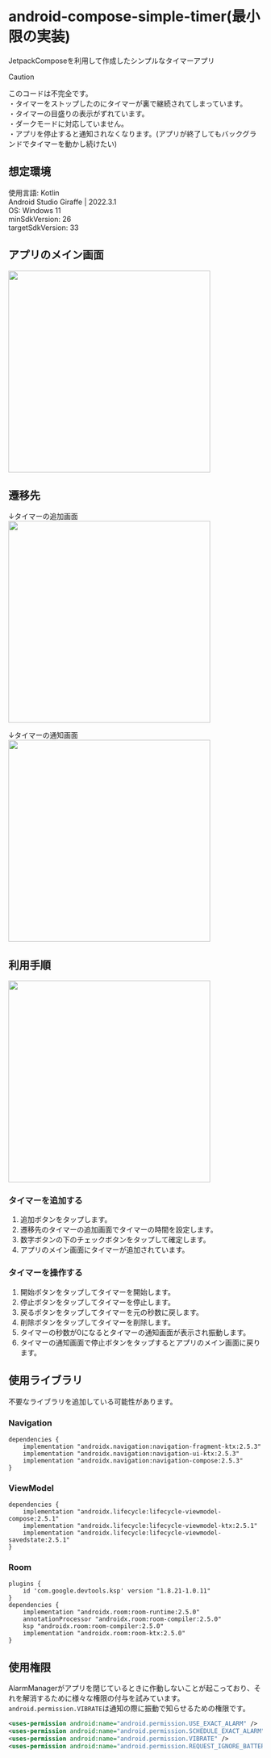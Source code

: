 # android-compose-simple-timer(最小限の実装)
JetpackComposeを利用して作成したシンプルなタイマーアプリ

>[!CAUTION]
>このコードは不完全です。  
>・タイマーをストップしたのにタイマーが裏で継続されてしまっています。  
>・タイマーの目盛りの表示がずれています。  
>・ダークモードに対応していません。  
>・アプリを停止すると通知されなくなります。(アプリが終了してもバックグランドでタイマーを動かし続けたい)

## 想定環境
使用言語: Kotlin  
Android Studio Giraffe | 2022.3.1  
OS: Windows 11  
minSdkVersion: 26  
targetSdkVersion: 33 

## アプリのメイン画面
<img src="img/app_main.png" width=400vw>

## 遷移先
↓タイマーの追加画面  
<img src="img/app_screen_1.png" width=400vw>

↓タイマーの通知画面  
<img src="img/app_screen_2.png" width=400vw>

## 利用手順
<img src="img/app_desc_1.png" width=400vw>  

### タイマーを追加する
1. 追加ボタンをタップします。
2. 遷移先のタイマーの追加画面でタイマーの時間を設定します。
3. 数字ボタンの下のチェックボタンをタップして確定します。
5. アプリのメイン画面にタイマーが追加されています。
### タイマーを操作する
1. 開始ボタンをタップしてタイマーを開始します。
2. 停止ボタンをタップしてタイマーを停止します。
3. 戻るボタンをタップしてタイマーを元の秒数に戻します。
4. 削除ボタンをタップしてタイマーを削除します。
5. タイマーの秒数が0になるとタイマーの通知画面が表示され振動します。
6. タイマーの通知画面で停止ボタンをタップするとアプリのメイン画面に戻ります。

## 使用ライブラリ
不要なライブラリを追加している可能性があります。
### Navigation
```
dependencies {
    implementation "androidx.navigation:navigation-fragment-ktx:2.5.3"
    implementation "androidx.navigation:navigation-ui-ktx:2.5.3"
    implementation "androidx.navigation:navigation-compose:2.5.3"
}
```
### ViewModel
```
dependencies {
    implementation "androidx.lifecycle:lifecycle-viewmodel-compose:2.5.1"
    implementation "androidx.lifecycle:lifecycle-viewmodel-ktx:2.5.1"
    implementation "androidx.lifecycle:lifecycle-viewmodel-savedstate:2.5.1"
}
```
### Room
```
plugins {
    id 'com.google.devtools.ksp' version "1.8.21-1.0.11"
}
dependencies {
    implementation "androidx.room:room-runtime:2.5.0"
    annotationProcessor "androidx.room:room-compiler:2.5.0"
    ksp "androidx.room:room-compiler:2.5.0"
    implementation "androidx.room:room-ktx:2.5.0"
}
```

## 使用権限
AlarmManagerがアプリを閉じているときに作動しないことが起こっており、それを解消するために様々な権限の付与を試みています。`android.permission.VIBRATE`は通知の際に振動で知らせるための権限です。
```xml
<uses-permission android:name="android.permission.USE_EXACT_ALARM" />
<uses-permission android:name="android.permission.SCHEDULE_EXACT_ALARM" />
<uses-permission android:name="android.permission.VIBRATE" />
<uses-permission android:name="android.permission.REQUEST_IGNORE_BATTERY_OPTIMIZATIONS"/>
```


